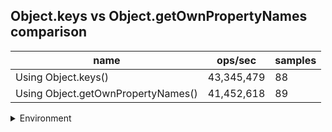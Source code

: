 ## Object.keys vs Object.getOwnPropertyNames comparison

|name|ops/sec|samples|
|-|-|-|
|Using Object.keys()|43,345,479|88|
|Using Object.getOwnPropertyNames()|41,452,618|89|


<details>
<summary>Environment</summary>

* __Machine:__ linux x64 | 2 vCPUs | 6.8GB Mem
* __Run:__ Tue Oct 10 2023 21:00:38 GMT+0000 (Coordinated Universal Time)
</details>

<!--
{"environment":{"platform":"linux","arch":"x64","cpus":2,"totalMemory":6.7597503662109375},"benchmarks":"[{\"timeStamp\":1696971633161,\"currentTarget\":{\"0\":{\"name\":\"Using Object.keys()\",\"options\":{\"async\":false,\"defer\":false,\"delay\":0.005,\"initCount\":1,\"maxTime\":5,\"minSamples\":5,\"minTime\":0.05},\"async\":false,\"defer\":false,\"delay\":0.005,\"initCount\":1,\"maxTime\":5,\"minSamples\":5,\"minTime\":0.05,\"id\":1,\"stats\":{\"moe\":1.9132429369901165e-10,\"rme\":0.8293043161018764,\"sem\":9.761443556072023e-11,\"deviation\":9.157045738805416e-10,\"mean\":2.3070456765295347e-8,\"sample\":[2.3273454592213738e-8,2.3229625628450136e-8,2.2839014890827166e-8,2.3015688614729277e-8,2.2943057346527767e-8,2.3172298117185122e-8,2.307148485936354e-8,2.226138008955099e-8,2.227820668967477e-8,2.3514308997165468e-8,2.5566286012558283e-8,2.440229229390168e-8,2.5738121279262098e-8,2.3391280121045803e-8,2.2396566404503538e-8,2.228780930440509e-8,2.6907841768290667e-8,2.415204991597712e-8,2.256646352878472e-8,2.2936210447028145e-8,2.2338289545263336e-8,2.291735716661197e-8,2.2999729100547748e-8,2.3468013381992453e-8,2.3149363386287203e-8,2.274917838178322e-8,2.316196131203432e-8,2.297581022061787e-8,2.264760165887372e-8,2.272675759784866e-8,2.294585711044989e-8,2.3410838180524752e-8,2.250179916880119e-8,2.2567608354274814e-8,2.237846239232848e-8,2.396722072579029e-8,2.4280364635067604e-8,2.3216317837737835e-8,2.3490126265573963e-8,2.2931893675268644e-8,2.317200441367888e-8,2.2674867798864864e-8,2.2622933951189646e-8,2.2661212264036665e-8,2.2795253753499117e-8,2.2292830855227368e-8,2.3484003497466097e-8,2.357307039201133e-8,2.3163635602795332e-8,2.2818115024347916e-8,2.3224378748268335e-8,2.286335347092676e-8,2.3225568062936772e-8,2.311738359582683e-8,2.2573423222029632e-8,2.3883042795506153e-8,2.325622639265444e-8,2.3316133053477314e-8,2.3591394647643505e-8,2.2240545058507674e-8,2.2983871571635287e-8,2.2516864261754944e-8,2.4435945934636146e-8,2.2631611543400073e-8,2.3196363340036077e-8,2.3237196917472576e-8,2.2760983871571633e-8,2.358047057217048e-8,2.609698817072392e-8,2.2249398845483798e-8,2.3175670089744804e-8,2.2790915640231674e-8,2.2258094726109276e-8,2.2419502840803465e-8,2.5157530414684258e-8,2.3058047397610565e-8,2.2686022214650053e-8,2.2677055607486653e-8,2.3278988377397974e-8,2.2294619467060108e-8,2.2237929811224028e-8,2.2279178653709798e-8,2.1822171521337334e-8,2.2126941449899993e-8,2.1978353637828336e-8,2.129785316721856e-8,2.1771925331884308e-8,2.1882332368207112e-8],\"variance\":8.385148666257442e-19},\"times\":{\"cycle\":0.054684572714025756,\"elapsed\":5.469,\"period\":2.3070456765295347e-8,\"timeStamp\":1696971627691},\"running\":false,\"count\":2370329,\"cycles\":6,\"hz\":43345479.03292014},\"1\":{\"name\":\"Using Object.getOwnPropertyNames()\",\"options\":{\"async\":false,\"defer\":false,\"delay\":0.005,\"initCount\":1,\"maxTime\":5,\"minSamples\":5,\"minTime\":0.05},\"async\":false,\"defer\":false,\"delay\":0.005,\"initCount\":1,\"maxTime\":5,\"minSamples\":5,\"minTime\":0.05,\"id\":2,\"stats\":{\"moe\":2.346776682138551e-10,\"rme\":0.9728003749226224,\"sem\":1.197335041907424e-10,\"deviation\":1.129563619410484e-9,\"mean\":2.412392863566913e-8,\"sample\":[2.5829384415640254e-8,2.4208134197147392e-8,2.4516498220716734e-8,2.368836035290493e-8,2.3128242159092582e-8,2.2741127103828014e-8,2.2628501600465266e-8,2.3343144192819436e-8,2.249207314636821e-8,2.381023454252443e-8,2.281745106483105e-8,2.3918694144650095e-8,2.3355219825347286e-8,2.523392498013292e-8,2.3508164370668643e-8,2.396797338033359e-8,2.357480232811092e-8,2.7393967067263935e-8,2.351917450620874e-8,2.3504434687254435e-8,2.2832768027987053e-8,2.3708700670819145e-8,2.3210400582471685e-8,2.429827966632186e-8,2.3170843562844346e-8,2.537479344896935e-8,2.3209023871572094e-8,2.3469584056613407e-8,2.3705726158395005e-8,2.416464769786057e-8,2.8322109950409992e-8,2.4229199500992247e-8,2.400357873800761e-8,2.483418336315245e-8,2.328973571235133e-8,2.310891066251715e-8,2.5632911426123323e-8,2.350181578444996e-8,2.4641904220699943e-8,2.417392595683849e-8,2.3225228748884557e-8,2.470761075619209e-8,2.4341033176912456e-8,2.4391999449493224e-8,2.3067089905747914e-8,2.4568958077133103e-8,2.3741860712906276e-8,2.3717265490772354e-8,2.286628323573677e-8,2.4197141360373278e-8,2.7837256434047957e-8,2.379469160521561e-8,2.4160514901419332e-8,2.419847323160797e-8,2.690440849378682e-8,2.5326708013869217e-8,2.3029482745608152e-8,2.3191927528446548e-8,2.3643079819043095e-8,2.5112098274338836e-8,2.377751046628812e-8,2.4325046282525404e-8,2.3749496774651827e-8,2.459013482976466e-8,2.416091401883266e-8,2.6822097963568883e-8,2.3533021971435802e-8,2.352867074811207e-8,2.316409097568447e-8,2.3521700621983868e-8,2.3694978401488145e-8,2.3244270511926907e-8,2.2883109209001673e-8,2.5120444667409554e-8,2.2765637722145023e-8,2.3910032542053835e-8,2.297554151664617e-8,2.4671157440498654e-8,2.4482962703165856e-8,2.4712756218728775e-8,2.4453749883461268e-8,2.410794993939986e-8,2.4129837023356582e-8,2.3655954130354677e-8,2.4577704031574227e-8,2.574514022384316e-8,2.5464957579901175e-8,2.5553527017007995e-8,2.36215918524997e-8],\"variance\":1.275913970295713e-18},\"times\":{\"cycle\":0.05433842553398564,\"elapsed\":5.513,\"period\":2.412392863566913e-8,\"timeStamp\":1696971633178},\"running\":false,\"count\":2252470,\"cycles\":6,\"hz\":41452618.06658727},\"options\":{},\"events\":{\"start\":[null],\"cycle\":[null,null],\"complete\":[null,null]},\"length\":2,\"running\":false},\"type\":\"cycle\",\"target\":{\"name\":\"Using Object.keys()\",\"options\":{\"async\":false,\"defer\":false,\"delay\":0.005,\"initCount\":1,\"maxTime\":5,\"minSamples\":5,\"minTime\":0.05},\"async\":false,\"defer\":false,\"delay\":0.005,\"initCount\":1,\"maxTime\":5,\"minSamples\":5,\"minTime\":0.05,\"id\":1,\"stats\":{\"moe\":1.9132429369901165e-10,\"rme\":0.8293043161018764,\"sem\":9.761443556072023e-11,\"deviation\":9.157045738805416e-10,\"mean\":2.3070456765295347e-8,\"sample\":[2.3273454592213738e-8,2.3229625628450136e-8,2.2839014890827166e-8,2.3015688614729277e-8,2.2943057346527767e-8,2.3172298117185122e-8,2.307148485936354e-8,2.226138008955099e-8,2.227820668967477e-8,2.3514308997165468e-8,2.5566286012558283e-8,2.440229229390168e-8,2.5738121279262098e-8,2.3391280121045803e-8,2.2396566404503538e-8,2.228780930440509e-8,2.6907841768290667e-8,2.415204991597712e-8,2.256646352878472e-8,2.2936210447028145e-8,2.2338289545263336e-8,2.291735716661197e-8,2.2999729100547748e-8,2.3468013381992453e-8,2.3149363386287203e-8,2.274917838178322e-8,2.316196131203432e-8,2.297581022061787e-8,2.264760165887372e-8,2.272675759784866e-8,2.294585711044989e-8,2.3410838180524752e-8,2.250179916880119e-8,2.2567608354274814e-8,2.237846239232848e-8,2.396722072579029e-8,2.4280364635067604e-8,2.3216317837737835e-8,2.3490126265573963e-8,2.2931893675268644e-8,2.317200441367888e-8,2.2674867798864864e-8,2.2622933951189646e-8,2.2661212264036665e-8,2.2795253753499117e-8,2.2292830855227368e-8,2.3484003497466097e-8,2.357307039201133e-8,2.3163635602795332e-8,2.2818115024347916e-8,2.3224378748268335e-8,2.286335347092676e-8,2.3225568062936772e-8,2.311738359582683e-8,2.2573423222029632e-8,2.3883042795506153e-8,2.325622639265444e-8,2.3316133053477314e-8,2.3591394647643505e-8,2.2240545058507674e-8,2.2983871571635287e-8,2.2516864261754944e-8,2.4435945934636146e-8,2.2631611543400073e-8,2.3196363340036077e-8,2.3237196917472576e-8,2.2760983871571633e-8,2.358047057217048e-8,2.609698817072392e-8,2.2249398845483798e-8,2.3175670089744804e-8,2.2790915640231674e-8,2.2258094726109276e-8,2.2419502840803465e-8,2.5157530414684258e-8,2.3058047397610565e-8,2.2686022214650053e-8,2.2677055607486653e-8,2.3278988377397974e-8,2.2294619467060108e-8,2.2237929811224028e-8,2.2279178653709798e-8,2.1822171521337334e-8,2.2126941449899993e-8,2.1978353637828336e-8,2.129785316721856e-8,2.1771925331884308e-8,2.1882332368207112e-8],\"variance\":8.385148666257442e-19},\"times\":{\"cycle\":0.054684572714025756,\"elapsed\":5.469,\"period\":2.3070456765295347e-8,\"timeStamp\":1696971627691},\"running\":false,\"count\":2370329,\"cycles\":6,\"hz\":43345479.03292014},\"aborted\":false},{\"timeStamp\":1696971638691,\"currentTarget\":{\"0\":{\"name\":\"Using Object.keys()\",\"options\":{\"async\":false,\"defer\":false,\"delay\":0.005,\"initCount\":1,\"maxTime\":5,\"minSamples\":5,\"minTime\":0.05},\"async\":false,\"defer\":false,\"delay\":0.005,\"initCount\":1,\"maxTime\":5,\"minSamples\":5,\"minTime\":0.05,\"id\":1,\"stats\":{\"moe\":1.9132429369901165e-10,\"rme\":0.8293043161018764,\"sem\":9.761443556072023e-11,\"deviation\":9.157045738805416e-10,\"mean\":2.3070456765295347e-8,\"sample\":[2.3273454592213738e-8,2.3229625628450136e-8,2.2839014890827166e-8,2.3015688614729277e-8,2.2943057346527767e-8,2.3172298117185122e-8,2.307148485936354e-8,2.226138008955099e-8,2.227820668967477e-8,2.3514308997165468e-8,2.5566286012558283e-8,2.440229229390168e-8,2.5738121279262098e-8,2.3391280121045803e-8,2.2396566404503538e-8,2.228780930440509e-8,2.6907841768290667e-8,2.415204991597712e-8,2.256646352878472e-8,2.2936210447028145e-8,2.2338289545263336e-8,2.291735716661197e-8,2.2999729100547748e-8,2.3468013381992453e-8,2.3149363386287203e-8,2.274917838178322e-8,2.316196131203432e-8,2.297581022061787e-8,2.264760165887372e-8,2.272675759784866e-8,2.294585711044989e-8,2.3410838180524752e-8,2.250179916880119e-8,2.2567608354274814e-8,2.237846239232848e-8,2.396722072579029e-8,2.4280364635067604e-8,2.3216317837737835e-8,2.3490126265573963e-8,2.2931893675268644e-8,2.317200441367888e-8,2.2674867798864864e-8,2.2622933951189646e-8,2.2661212264036665e-8,2.2795253753499117e-8,2.2292830855227368e-8,2.3484003497466097e-8,2.357307039201133e-8,2.3163635602795332e-8,2.2818115024347916e-8,2.3224378748268335e-8,2.286335347092676e-8,2.3225568062936772e-8,2.311738359582683e-8,2.2573423222029632e-8,2.3883042795506153e-8,2.325622639265444e-8,2.3316133053477314e-8,2.3591394647643505e-8,2.2240545058507674e-8,2.2983871571635287e-8,2.2516864261754944e-8,2.4435945934636146e-8,2.2631611543400073e-8,2.3196363340036077e-8,2.3237196917472576e-8,2.2760983871571633e-8,2.358047057217048e-8,2.609698817072392e-8,2.2249398845483798e-8,2.3175670089744804e-8,2.2790915640231674e-8,2.2258094726109276e-8,2.2419502840803465e-8,2.5157530414684258e-8,2.3058047397610565e-8,2.2686022214650053e-8,2.2677055607486653e-8,2.3278988377397974e-8,2.2294619467060108e-8,2.2237929811224028e-8,2.2279178653709798e-8,2.1822171521337334e-8,2.2126941449899993e-8,2.1978353637828336e-8,2.129785316721856e-8,2.1771925331884308e-8,2.1882332368207112e-8],\"variance\":8.385148666257442e-19},\"times\":{\"cycle\":0.054684572714025756,\"elapsed\":5.469,\"period\":2.3070456765295347e-8,\"timeStamp\":1696971627691},\"running\":false,\"count\":2370329,\"cycles\":6,\"hz\":43345479.03292014},\"1\":{\"name\":\"Using Object.getOwnPropertyNames()\",\"options\":{\"async\":false,\"defer\":false,\"delay\":0.005,\"initCount\":1,\"maxTime\":5,\"minSamples\":5,\"minTime\":0.05},\"async\":false,\"defer\":false,\"delay\":0.005,\"initCount\":1,\"maxTime\":5,\"minSamples\":5,\"minTime\":0.05,\"id\":2,\"stats\":{\"moe\":2.346776682138551e-10,\"rme\":0.9728003749226224,\"sem\":1.197335041907424e-10,\"deviation\":1.129563619410484e-9,\"mean\":2.412392863566913e-8,\"sample\":[2.5829384415640254e-8,2.4208134197147392e-8,2.4516498220716734e-8,2.368836035290493e-8,2.3128242159092582e-8,2.2741127103828014e-8,2.2628501600465266e-8,2.3343144192819436e-8,2.249207314636821e-8,2.381023454252443e-8,2.281745106483105e-8,2.3918694144650095e-8,2.3355219825347286e-8,2.523392498013292e-8,2.3508164370668643e-8,2.396797338033359e-8,2.357480232811092e-8,2.7393967067263935e-8,2.351917450620874e-8,2.3504434687254435e-8,2.2832768027987053e-8,2.3708700670819145e-8,2.3210400582471685e-8,2.429827966632186e-8,2.3170843562844346e-8,2.537479344896935e-8,2.3209023871572094e-8,2.3469584056613407e-8,2.3705726158395005e-8,2.416464769786057e-8,2.8322109950409992e-8,2.4229199500992247e-8,2.400357873800761e-8,2.483418336315245e-8,2.328973571235133e-8,2.310891066251715e-8,2.5632911426123323e-8,2.350181578444996e-8,2.4641904220699943e-8,2.417392595683849e-8,2.3225228748884557e-8,2.470761075619209e-8,2.4341033176912456e-8,2.4391999449493224e-8,2.3067089905747914e-8,2.4568958077133103e-8,2.3741860712906276e-8,2.3717265490772354e-8,2.286628323573677e-8,2.4197141360373278e-8,2.7837256434047957e-8,2.379469160521561e-8,2.4160514901419332e-8,2.419847323160797e-8,2.690440849378682e-8,2.5326708013869217e-8,2.3029482745608152e-8,2.3191927528446548e-8,2.3643079819043095e-8,2.5112098274338836e-8,2.377751046628812e-8,2.4325046282525404e-8,2.3749496774651827e-8,2.459013482976466e-8,2.416091401883266e-8,2.6822097963568883e-8,2.3533021971435802e-8,2.352867074811207e-8,2.316409097568447e-8,2.3521700621983868e-8,2.3694978401488145e-8,2.3244270511926907e-8,2.2883109209001673e-8,2.5120444667409554e-8,2.2765637722145023e-8,2.3910032542053835e-8,2.297554151664617e-8,2.4671157440498654e-8,2.4482962703165856e-8,2.4712756218728775e-8,2.4453749883461268e-8,2.410794993939986e-8,2.4129837023356582e-8,2.3655954130354677e-8,2.4577704031574227e-8,2.574514022384316e-8,2.5464957579901175e-8,2.5553527017007995e-8,2.36215918524997e-8],\"variance\":1.275913970295713e-18},\"times\":{\"cycle\":0.05433842553398564,\"elapsed\":5.513,\"period\":2.412392863566913e-8,\"timeStamp\":1696971633178},\"running\":false,\"count\":2252470,\"cycles\":6,\"hz\":41452618.06658727},\"options\":{},\"events\":{\"start\":[null],\"cycle\":[null,null],\"complete\":[null,null]},\"length\":2,\"running\":false},\"type\":\"cycle\",\"target\":{\"name\":\"Using Object.getOwnPropertyNames()\",\"options\":{\"async\":false,\"defer\":false,\"delay\":0.005,\"initCount\":1,\"maxTime\":5,\"minSamples\":5,\"minTime\":0.05},\"async\":false,\"defer\":false,\"delay\":0.005,\"initCount\":1,\"maxTime\":5,\"minSamples\":5,\"minTime\":0.05,\"id\":2,\"stats\":{\"moe\":2.346776682138551e-10,\"rme\":0.9728003749226224,\"sem\":1.197335041907424e-10,\"deviation\":1.129563619410484e-9,\"mean\":2.412392863566913e-8,\"sample\":[2.5829384415640254e-8,2.4208134197147392e-8,2.4516498220716734e-8,2.368836035290493e-8,2.3128242159092582e-8,2.2741127103828014e-8,2.2628501600465266e-8,2.3343144192819436e-8,2.249207314636821e-8,2.381023454252443e-8,2.281745106483105e-8,2.3918694144650095e-8,2.3355219825347286e-8,2.523392498013292e-8,2.3508164370668643e-8,2.396797338033359e-8,2.357480232811092e-8,2.7393967067263935e-8,2.351917450620874e-8,2.3504434687254435e-8,2.2832768027987053e-8,2.3708700670819145e-8,2.3210400582471685e-8,2.429827966632186e-8,2.3170843562844346e-8,2.537479344896935e-8,2.3209023871572094e-8,2.3469584056613407e-8,2.3705726158395005e-8,2.416464769786057e-8,2.8322109950409992e-8,2.4229199500992247e-8,2.400357873800761e-8,2.483418336315245e-8,2.328973571235133e-8,2.310891066251715e-8,2.5632911426123323e-8,2.350181578444996e-8,2.4641904220699943e-8,2.417392595683849e-8,2.3225228748884557e-8,2.470761075619209e-8,2.4341033176912456e-8,2.4391999449493224e-8,2.3067089905747914e-8,2.4568958077133103e-8,2.3741860712906276e-8,2.3717265490772354e-8,2.286628323573677e-8,2.4197141360373278e-8,2.7837256434047957e-8,2.379469160521561e-8,2.4160514901419332e-8,2.419847323160797e-8,2.690440849378682e-8,2.5326708013869217e-8,2.3029482745608152e-8,2.3191927528446548e-8,2.3643079819043095e-8,2.5112098274338836e-8,2.377751046628812e-8,2.4325046282525404e-8,2.3749496774651827e-8,2.459013482976466e-8,2.416091401883266e-8,2.6822097963568883e-8,2.3533021971435802e-8,2.352867074811207e-8,2.316409097568447e-8,2.3521700621983868e-8,2.3694978401488145e-8,2.3244270511926907e-8,2.2883109209001673e-8,2.5120444667409554e-8,2.2765637722145023e-8,2.3910032542053835e-8,2.297554151664617e-8,2.4671157440498654e-8,2.4482962703165856e-8,2.4712756218728775e-8,2.4453749883461268e-8,2.410794993939986e-8,2.4129837023356582e-8,2.3655954130354677e-8,2.4577704031574227e-8,2.574514022384316e-8,2.5464957579901175e-8,2.5553527017007995e-8,2.36215918524997e-8],\"variance\":1.275913970295713e-18},\"times\":{\"cycle\":0.05433842553398564,\"elapsed\":5.513,\"period\":2.412392863566913e-8,\"timeStamp\":1696971633178},\"running\":false,\"count\":2252470,\"cycles\":6,\"hz\":41452618.06658727},\"aborted\":false}]"}-->
